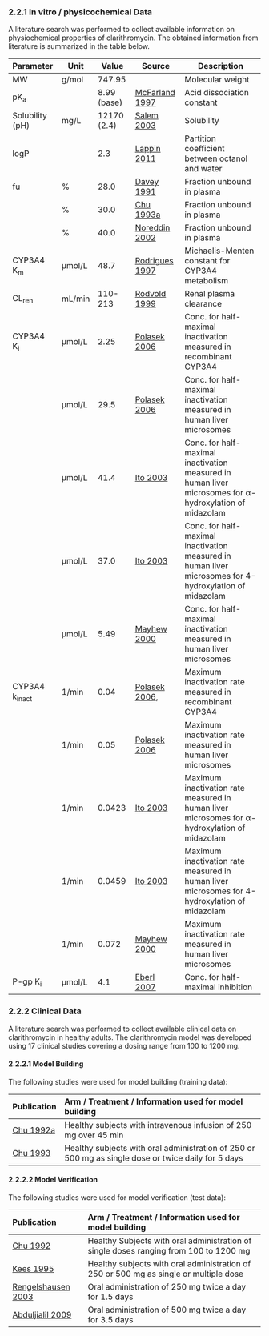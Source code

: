 ### 2.2.1	In vitro / physicochemical Data

A literature search was performed to collect available information on physiochemical properties of clarithromycin. The obtained information from literature is summarized in the table below. 

| **Parameter**            | **Unit** | **Value**   | Source                           | **Description**                                              |
| :----------------------- | -------- | ----------- | -------------------------------- | ------------------------------------------------------------ |
| MW                       | g/mol    | 747.95      |                                  | Molecular weight                                             |
| pK<sub>a</sub>           |          | 8.99 (base) | [McFarland 1997](#5-References) | Acid dissociation constant                                   |
| Solubility (pH)          | mg/L     | 12170 (2.4) | [Salem 2003](#5-References)     | Solubility                                                   |
| logP                     |          | 2.3         | [Lappin 2011](#5-References)     | Partition coefficient between octanol and water              |
| fu                       | %        | 28.0        | [Davey 1991](#5-References)      | Fraction unbound in plasma                                   |
|                          | %        | 30.0        | [Chu 1993a](#5-References)       | Fraction unbound in plasma                                   |
|                          | %        | 40.0        | [Noreddin 2002](#5-References)   | Fraction unbound in plasma                                   |
| CYP3A4 K<sub>m</sub>     | µmol/L   | 48.7        | [Rodrigues 1997](#5-References)  | Michaelis-Menten constant for CYP3A4 metabolism              |
| CL<sub>ren</sub>         | mL/min   | 110-213     | [Rodvold 1999](#5-References)    | Renal plasma clearance                                       |
| CYP3A4 K<sub>i</sub>     | µmol/L   | 2.25        | [Polasek 2006](#5-References)    | Conc. for half-maximal inactivation measured in recombinant CYP3A4 |
|                          | µmol/L   | 29.5        | [Polasek 2006](#5-References)    | Conc. for half-maximal inactivation measured in human liver microsomes |
|                          | µmol/L   | 41.4        | [Ito 2003](#5-References)        | Conc. for half-maximal inactivation measured in human liver microsomes for α-hydroxylation of midazolam |
|                          | µmol/L   | 37.0        | [Ito 2003](#5-References)        | Conc. for half-maximal inactivation measured in human liver microsomes for 4-hydroxylation of midazolam |
|                          | µmol/L   | 5.49        | [Mayhew 2000](#5-References)     | Conc. for half-maximal inactivation measured in human liver microsomes |
| CYP3A4 k<sub>inact</sub> | 1/min    | 0.04        | [Polasek 2006](#5-References),   | Maximum inactivation rate measured in recombinant CYP3A4     |
|                          | 1/min    | 0.05        | [Polasek 2006](#5-References)    | Maximum inactivation rate measured in human liver microsomes |
|                          | 1/min    | 0.0423      | [Ito 2003](#5-References)        | Maximum inactivation rate measured in human liver microsomes for α-hydroxylation of midazolam |
|                          | 1/min    | 0.0459      | [Ito 2003](#5-References)        | Maximum inactivation rate measured in human liver microsomes for 4-hydroxylation of midazolam |
|                          | 1/min    | 0.072       | [Mayhew 2000](#5-References)     | Maximum inactivation rate measured in human liver microsomes |
| P-gp K<sub>i</sub>       | µmol/L   | 4.1         | [Eberl 2007](#5-References)      | Conc. for half-maximal inhibition                            |



### 2.2.2	Clinical Data

A literature search was performed to collect available clinical data on clarithromycin in healthy adults. The clarithromycin model was developed using 17 clinical studies covering a dosing range from 100 to 1200 mg.

#### 2.2.2.1	Model Building

The following studies were used for model building (training data):

| Publication                | Arm / Treatment / Information used for model building        |
| :------------------------- | :----------------------------------------------------------- |
| [Chu 1992a](#5-References) | Healthy subjects with intravenous infusion of 250 mg over 45 min |
| [Chu 1993](#5-References)  | Healthy subjects with oral administration of 250 or 500 mg as single dose or twice daily for 5 days |

#### 2.2.2.2	Model Verification

The following studies were used for model verification (test data):

| Publication                         | Arm / Treatment / Information used for model building        |
| :---------------------------------- | :----------------------------------------------------------- |
| [Chu 1992](#5-References)           | Healthy Subjects with oral administration of single doses ranging from 100 to 1200 mg |
| [Kees 1995](#5-References)          | Healthy subjects with oral administration of 250 or 500 mg as single or multiple dose |
| [Rengelshausen 2003](#5-References) | Oral administration of 250 mg twice a day for 1.5 days       |
| [Abduljialil 2009](#5-References)   | Oral administration of 500 mg twice a day for 3.5 days       |

